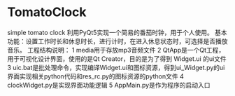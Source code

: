 # TomatoClock
simple tomato clock
利用PyQt5实现一个简易的番茄时钟，用于个人使用。
基本功能：设置工作时长和休息时长，进行计时，在进入休息状态时，可选择是否播放音乐。
工程结构说明：
1 media用于存放mp3音频文件
2 QtApp是一个Qt工程，用于可视化设计界面，使用的是Qt Creator，目的是为了得到 Widget.ui 的ui文件
3 uic.bat是批处理命令，实现编译Widget.ui和图标资源，得到ui_Widget.py的ui界面实现相关python代码和res_rc.py的图标资源的python文件
4 clockWidget.py是实现界面功能逻辑
5 AppMain.py是作为程序的启动入口
